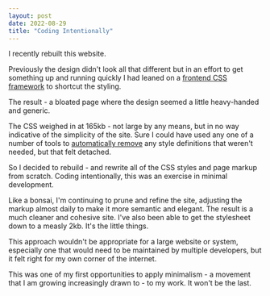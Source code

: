 ```yaml
---
layout: post
date: 2022-08-29
title: "Coding Intentionally"
---
```


I recently rebuilt this website.

Previously the design didn't look all that different but in an effort to get something up and running quickly I had leaned on a [frontend CSS framework](https://getbootstrap.com) to shortcut the styling.

The result - a bloated page where the design seemed a little heavy-handed and generic.

The CSS weighed in at 165kb - not large by any means, but in no way indicative of the simplicity of the site.  Sure I could have used any one of a number of tools to [automatically remove](https://purgecss.com) any style definitions that weren't needed, but that felt detached.

So I decided to rebuild - and rewrite all of the CSS styles and page markup from scratch. Coding intentionally, this was an exercise in minimal development.

Like a bonsai, I'm continuing to prune and refine the site, adjusting the markup almost daily to make it more semantic and elegant. The result is a much cleaner and cohesive site. I've also been able to get the stylesheet down to a measly 2kb. It's the little things.

This approach wouldn't be appropriate for a large website or system, especially one that would need to be maintained by multiple developers, but it felt right for my own corner of the internet.

This was one of my first opportunities to apply minimalism - a movement that I am growing increasingly drawn to - to my work. It won't be the last.
